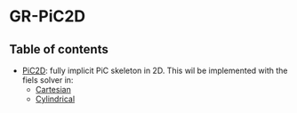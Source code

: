 # GR-PiC2D

## Table of contents
* [PiC2D](https://github.com/cheshirepezz/GR-PiC2D/tree/main/cartesian): fully implicit PiC skeleton in 2D. 
This wil be implemented with the fiels solver in:
    * [Cartesian](https://github.com/cheshirepezz/GR-PiC2D/tree/main/cartesian)
    * [Cylindrical](https://github.com/cheshirepezz/GR-PiC2D/tree/main/cylindrical)
